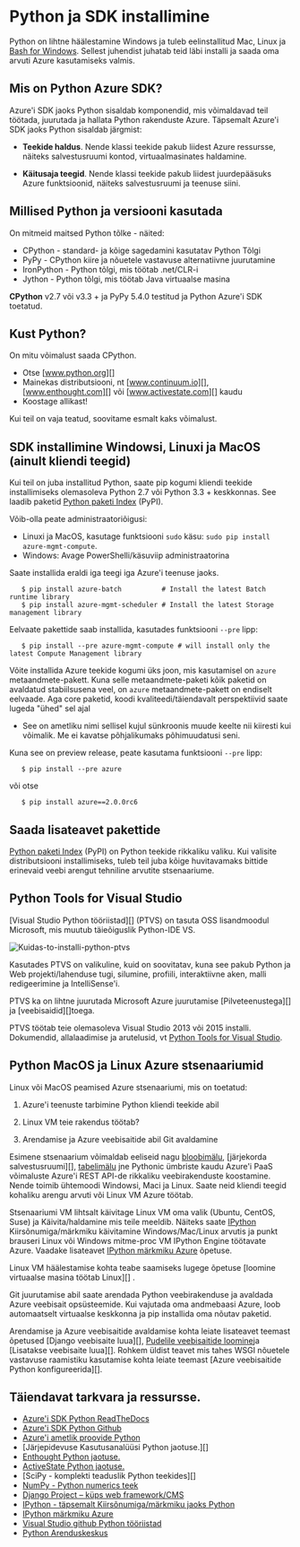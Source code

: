 <properties
    pageTitle="Python ja SDK - Azure'i installimine"
    description="Saate teada, kuidas installida Python ja SDK Azure'i kasutamine."
    services=""
    documentationCenter="python"
    authors="lmazuel"
    manager="wpickett"
    editor=""/>

<tags
    ms.service="multiple"
    ms.workload="na"
    ms.tgt_pltfrm="na"
    ms.devlang="python"
    ms.topic="article"
    ms.date="09/06/2016"
    ms.author="lmazuel"/>

# <a name="installing-python-and-the-sdk"></a>Python ja SDK installimine

Python on lihtne häälestamine Windows ja tuleb eelinstallitud Mac, Linux ja [Bash for Windows](https://msdn.microsoft.com/commandline/wsl/about). Sellest juhendist juhatab teid läbi installi ja saada oma arvuti Azure kasutamiseks valmis.

## <a name="whats-in-the-python-azure-sdk"></a>Mis on Python Azure SDK?

Azure'i SDK jaoks Python sisaldab komponendid, mis võimaldavad teil töötada, juurutada ja hallata Python rakenduste Azure. Täpsemalt Azure'i SDK jaoks Python sisaldab järgmist:

* **Teekide haldus**. Nende klassi teekide pakub liidest Azure ressursse, näiteks salvestusruumi kontod, virtuaalmasinates haldamine.

* **Käitusaja teegid**. Nende klassi teekide pakub liidest juurdepääsuks Azure funktsioonid, näiteks salvestusruumi ja teenuse siini.

## <a name="which-python-and-which-version-to-use"></a>Millised Python ja versiooni kasutada

On mitmeid maitsed Python tõlke - näited:

* CPython - standard- ja kõige sagedamini kasutatav Python Tõlgi
* PyPy - CPython kiire ja nõuetele vastavuse alternatiivne juurutamine
* IronPython - Python tõlgi, mis töötab .net/CLR-i
* Jython - Python tõlgi, mis töötab Java virtuaalse masina

**CPython** v2.7 või v3.3 + ja PyPy 5.4.0 testitud ja Python Azure'i SDK toetatud.

## <a name="where-to-get-python"></a>Kust Python?

On mitu võimalust saada CPython.

* Otse [www.python.org][]
* Mainekas distributsiooni, nt [www.continuum.io][], [www.enthought.com][] või [www.activestate.com][] kaudu
* Koostage allikast!

Kui teil on vaja teatud, soovitame esmalt kaks võimalust.

## <a name="sdk-installation-on-windows-linux-and-macos-client-libraries-only"></a>SDK installimine Windowsi, Linuxi ja MacOS (ainult kliendi teegid)

Kui teil on juba installitud Python, saate pip kogumi kliendi teekide installimiseks olemasoleva Python 2.7 või Python 3.3 + keskkonnas. See laadib paketid [Python paketi Index][] (PyPI).

Võib-olla peate administraatoriõigusi:

- Linuxi ja MacOS, kasutage funktsiooni `sudo` käsu: `sudo pip install azure-mgmt-compute`.
- Windows: Avage PowerShelli/käsuviip administraatorina

Saate installida eraldi iga teegi iga Azure'i teenuse jaoks.

```console
   $ pip install azure-batch          # Install the latest Batch runtime library
   $ pip install azure-mgmt-scheduler # Install the latest Storage management library
```

Eelvaate pakettide saab installida, kasutades funktsiooni `--pre` lipp:

```console
   $ pip install --pre azure-mgmt-compute # will install only the latest Compute Management library
```

Võite installida Azure teekide kogumi üks joon, mis kasutamisel on `azure` metaandmete-pakett. Kuna selle metaandmete-paketi kõik paketid on avaldatud stabiilsusena veel, on `azure` metaandmete-pakett on endiselt eelvaade. Aga core paketid, koodi kvaliteedi/täiendavalt perspektiivid saate lugeda "ühed" sel ajal
- See on ametliku nimi sellisel kujul sünkroonis muude keelte nii kiiresti kui võimalik. Me ei kavatse põhjalikumaks põhimuudatusi seni.

Kuna see on preview release, peate kasutama funktsiooni `--pre` lipp:

```console
   $ pip install --pre azure
```
   
või otse

```console
   $ pip install azure==2.0.0rc6
```

## <a name="getting-more-packages"></a>Saada lisateavet pakettide

[Python paketi Index][] (PyPI) on Python teekide rikkaliku valiku.  Kui valisite distributsiooni installimiseks, tuleb teil juba kõige huvitavamaks bittide erinevaid veebi arengut tehniline arvutite stsenaariume.


## <a name="python-tools-for-visual-studio"></a>Python Tools for Visual Studio

[Visual Studio Python tööriistad][] (PTVS) on tasuta OSS lisandmoodul Microsoft, mis muutub täieõiguslik Python-IDE VS.

![Kuidas-to-installi-python-ptvs](./media/python-how-to-install/how-to-install-python-ptvs.png)

Kasutades PTVS on valikuline, kuid on soovitatav, kuna see pakub Python ja Web projekti/lahenduse tugi, silumine, profiili, interaktiivne aken, malli redigeerimine ja IntelliSense'i.

PTVS ka on lihtne juurutada Microsoft Azure juurutamise [Pilveteenustega][] ja [veebisaidid][]toega.

PTVS töötab teie olemasoleva Visual Studio 2013 või 2015 installi.  Dokumendid, allalaadimise ja arutelusid, vt [Python Tools for Visual Studio].  

## <a name="python-azure-scenarios-for-linux-and-macos"></a>Python MacOS ja Linux Azure stsenaariumid

Linux või MacOS peamised Azure stsenaariumi, mis on toetatud:

1. Azure'i teenuste tarbimine Python kliendi teekide abil

2. Linux VM teie rakendus töötab?

3. Arendamise ja Azure veebisaitide abil Git avaldamine

Esimene stsenaarium võimaldab eeliseid nagu [bloobimälu][], [järjekorda salvestusruumi][], [tabelimälu][] jne Pythonic ümbriste kaudu Azure'i PaaS võimaluste Azure'i REST API-de rikkaliku veebirakenduste koostamine. Nende toimib ühtemoodi Windowsi, Maci ja Linux.  Saate neid kliendi teegid kohaliku arengu arvuti või Linux VM Azure töötab.

Stsenaariumi VM lihtsalt käivitage Linux VM oma valik (Ubuntu, CentOS, Suse) ja Käivita/haldamine mis teile meeldib.  Näiteks saate [IPython][] Kiirsõnumiga/märkmiku käivitamine Windows/Mac/Linux arvutis ja punkt brauseri Linux või Windows mitme-proc VM IPython Engine töötavate Azure. Vaadake lisateavet [IPython märkmiku Azure][] õpetuse.

Linux VM häälestamise kohta teabe saamiseks lugege õpetuse [loomine virtuaalse masina töötab Linux][] .

Git juurutamise abil saate arendada Python veebirakenduse ja avaldada Azure veebisait opsüsteemide.  Kui vajutada oma andmebaasi Azure, loob automaatselt virtuaalse keskkonna ja pip installida oma nõutav paketid.

Arendamise ja Azure veebisaitide avaldamise kohta leiate lisateavet teemast õpetused [Django veebisaite luua][], [Pudelile veebisaitide loomine][]ja [Lisatakse veebisaite luua][]. Rohkem üldist teavet mis tahes WSGI nõuetele vastavuse raamistiku kasutamise kohta leiate teemast [Azure veebisaitide Python konfigureerida][].


## <a name="additional-software-and-resources"></a>Täiendavat tarkvara ja ressursse.

* [Azure'i SDK Python ReadTheDocs](http://azure-sdk-for-python.readthedocs.io/en/latest/)
* [Azure'i SDK Python Github](https://github.com/Azure/azure-sdk-for-python)
* [Azure'i ametlik proovide Python](https://azure.microsoft.com/documentation/samples/?platform=python)
* [Järjepidevuse Kasutusanalüüsi Python jaotuse.][]
* [Enthought Python jaotuse.][]
* [ActiveState Python jaotuse.][]
* [SciPy - komplekti teaduslik Python teekides][]
* [NumPy - Python numerics teek][]
* [Django Project – küps web framework/CMS][]
* [IPython - täpsemalt Kiirsõnumiga/märkmiku jaoks Python][]
* [IPython märkmiku Azure][]
* [Visual Studio github Python tööriistad][]
* [Python Arenduskeskus](/develop/python/)

[Järjepidevuse Analytics Python jaotuse.]: http://continuum.io
[Enthought Python jaotuse.]: http://www.enthought.com
[ActiveState Python jaotuse.]: http://www.activestate.com
[www.Python.org]: http://www.python.org
[www.Continuum.IO]: http://continuum.io
[www.enthought.com]: http://www.enthought.com
[www.activestate.com]: http://www.activestate.com
[SciPy - komplekti teaduslik Python teegid]: http://www.scipy.org
[NumPy - Python numerics teek]: http://www.numpy.org
[Django Project – küps web framework/CMS]: http://www.djangoproject.com
[IPython - täpsemalt Kiirsõnumiga/märkmiku jaoks Python]: http://ipython.org
[IPython]: http://ipython.org
[IPython märkmiku Azure]: virtual-machines-linux-jupyter-notebook.md
[Pilveteenused]: cloud-services-python-ptvs.md
[Veebilehed]: web-sites-python-ptvs-django-mysql.md
[Python Tools for Visual Studio]: http://aka.ms/ptvs
[Visual Studio github Python tööriistad]: https://github.com/microsoft/ptvs
[Python paketi Index]: http://pypi.python.org/pypi
[Microsoft Azure SDK for Python 2.7]: http://go.microsoft.com/fwlink/?LinkId=254281
[Microsoft Azure SDK for Python 3.4]: http://go.microsoft.com/fwlink/?LinkID=516990
[Setting up a Linux VM via the Azure portal]: create-and-configure-opensuse-vm-in-portal.md
[How to use the Azure Command-Line Interface]: crossplat-cmd-tools.md
[Töötab Linux loomine]: virtual-machines-linux-quick-create-cli.md
[Django veebisaitide loomine]: web-sites-python-create-deploy-django-app.md
[Pudelile veebisaitide loomine]: web-sites-python-create-deploy-bottle-app.md
[Lisatakse veebisaitide loomine]: web-sites-python-create-deploy-flask-app.md
[Azure'i veebisaitidega Python konfigureerimine]: web-sites-python-configure.md
[tabelimälu]: storage-python-how-to-use-table-storage.md
[järjekorda salvestusruum]: storage-python-how-to-use-queue-storage.md
[bloobimälu]: storage-python-how-to-use-blob-storage.md
